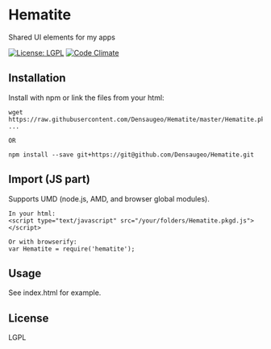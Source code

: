 # Hematite

Shared UI elements for my apps

[![License: LGPL](https://img.shields.io/badge/license-LGPL-blue.svg)](http://www.gnu.org/licenses/lgpl-3.0.en.html)
[![Code Climate](https://codeclimate.com/github/Densaugeo/Hematite/badges/gpa.svg)](https://codeclimate.com/github/Densaugeo/Hematite)

## Installation

Install with npm or link the files from your html:

~~~
wget https://raw.githubusercontent.com/Densaugeo/Hematite/master/Hematite.pkgd.js
...

OR

npm install --save git+https://git@github.com/Densaugeo/Hematite.git
~~~

## Import (JS part)

Supports UMD (node.js, AMD, and browser global modules).

~~~
In your html:
<script type="text/javascript" src="/your/folders/Hematite.pkgd.js"></script>

Or with browserify:
var Hematite = require('hematite');
~~~

## Usage

See index.html for example.

## License

LGPL
